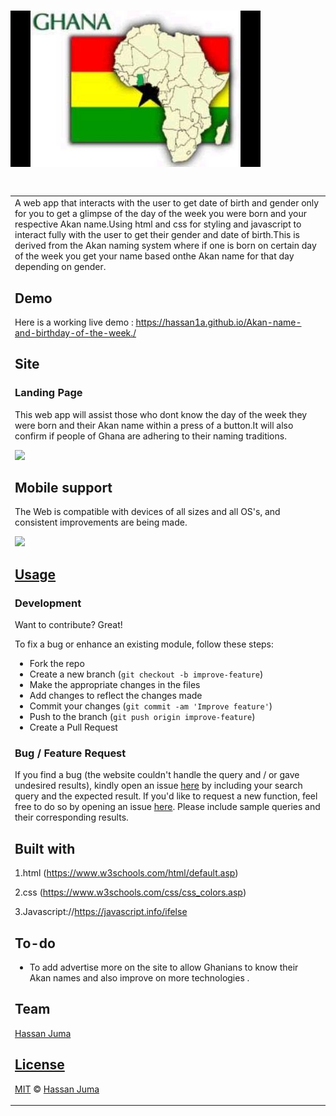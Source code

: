 # ![AKAN NAMES AND BIRTHDAY OF THE WEEK](images/page.jpg)
# 
<table>
<tr>
<td>
  A web app that interacts with the user to get date of birth and gender only for you to get a glimpse of the day of the week you were born and your respective Akan name.Using html and css for styling and javascript to interact fully with the user to get their gender and date of birth.This is derived from the Akan naming system where if one is born on certain day of the week you get your name based onthe Akan name for that day depending on gender.


## Demo
Here is a working live demo :  https://hassan1a.github.io/Akan-name-and-birthday-of-the-week./


## Site

### Landing Page
This web app will assist those who dont know the day of the week they were born and their Akan name within a press of a button.It will also confirm if people of Ghana are adhering to their naming traditions.

![](https://github.com/HASSAN1A/Akan-name-and-birthday-of-the-week.)



## Mobile support
The Web is compatible with devices of all sizes and all OS's, and consistent improvements are being made.

![](https://hassan1a.github.io/Akan-name-and-birthday-of-the-week./)




## [Usage](https://hassan1a.github.io/Akan-name-and-birthday-of-the-week./) 

### Development
Want to contribute? Great!

To fix a bug or enhance an existing module, follow these steps:

- Fork the repo
- Create a new branch (`git checkout -b improve-feature`)
- Make the appropriate changes in the files
- Add changes to reflect the changes made
- Commit your changes (`git commit -am 'Improve feature'`)
- Push to the branch (`git push origin improve-feature`)
- Create a Pull Request 

### Bug / Feature Request

If you find a bug (the website couldn't handle the query and / or gave undesired results), kindly open an issue [here](https://github.com/HASSAN1A/test-answers/issues/new) by including your search query and the expected result.
If you'd like to request a new function, feel free to do so by opening an issue [here](https://github.com/HASSAN1A//issues/newtest-answers). Please include sample queries and their corresponding results.


## Built with
1.html (https://www.w3schools.com/html/default.asp)

2.css (https://www.w3schools.com/css/css_colors.asp)

3.Javascript://https://javascript.info/ifelse


## To-do
-  To add advertise more on the site to allow Ghanians to know their Akan names and also improve on more technologies .

## Team

[Hassan Juma ](https://github.com/HASSAN1A)

## [License](https://github.com/HASSAN1A/Akan-name-and-birthday-of-the-week./blob/master/LICENSE.md)

[MIT](https://github.com/HASSAN1A/Akan-name-and-birthday-of-the-week./blob/master/LICENSE.md) © [Hassan Juma](https://github.com/HASSAN1A)

